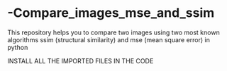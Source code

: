 # -Compare_images_mse_and_ssim
This repository helps you to compare two images using two most known algorithms ssim (structural similarity) and mse (mean square error) in python

INSTALL ALL THE IMPORTED FILES IN THE CODE
 
